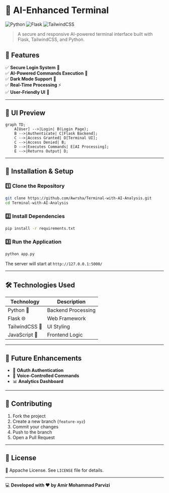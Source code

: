 # 🚀 AI-Enhanced Terminal

![Python](https://img.shields.io/badge/Python-3.8%2B-blue.svg) ![Flask](https://img.shields.io/badge/Flask-2.0+-blue.svg) ![TailwindCSS](https://img.shields.io/badge/TailwindCSS-2.2-green.svg)

> A secure and responsive AI-powered terminal interface built with Flask, TailwindCSS, and Python.

## 📌 Features

✅ **Secure Login System** 🔐  
✅ **AI-Powered Commands Execution** 🤖  
✅ **Dark Mode Support** 🌙  
✅ **Real-Time Processing** ⚡  
✅ **User-Friendly UI** 🎨  

---

## 🎨 UI Preview

```mermaid
graph TD;
    A[User] -->|Login| B(Login Page);
    B -->|Authenticate| C[Flask Backend];
    C -->|Access Granted| D[Terminal UI];
    C -->|Access Denied| B;
    D -->|Executes Commands| E[AI Processing];
    E -->|Returns Output| D;
```

---

## 🔧 Installation & Setup

### 1️⃣ Clone the Repository
```bash
git clone https://github.com/Awrsha/Terminal-with-AI-Analysis.git
cd Terminal-with-AI-Analysis
```

### 2️⃣ Install Dependencies
```bash
pip install -r requirements.txt
```

### 3️⃣ Run the Application
```bash
python app.py
```

The server will start at `http://127.0.0.1:5000/`

---

## 🛠️ Technologies Used

| Technology | Description |
|------------|-------------|
| Python 🐍  | Backend Processing |
| Flask 🌐   | Web Framework |
| TailwindCSS 🎨 | UI Styling |
| JavaScript 📝 | Frontend Logic |

---

## 🚀 Future Enhancements

- 🔄 **OAuth Authentication**
- 🎤 **Voice-Controlled Commands**
- 📊 **Analytics Dashboard**

---

## 🤝 Contributing

1. Fork the project
2. Create a new branch (`feature-xyz`)
3. Commit your changes
4. Push to the branch
5. Open a Pull Request

---

## 📜 License

📝 Appache License. See `LICENSE` file for details.

---

💻 **Developed with ❤️ by Amir Mohammad Parvizi**
